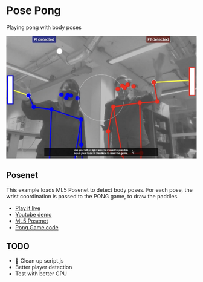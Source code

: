 # Pose Pong

Playing pong with body poses

![pong](./pong.png)

## Posenet

This example loads ML5 Posenet to detect body poses.
For each pose, the wrist coordination is passed to the PONG game, to draw the paddles.

- [Play it live](https://kokodoko.github.io/pose-pong/)
- [Youtube demo](https://www.youtube.com/watch?v=DMebdxAp0j0)
- [ML5 Posenet](https://learn.ml5js.org/#/reference/posenet)
- [Pong Game code](https://glitch.com/~pong-game-canvas)

## TODO

- 🧹 Clean up script.js 
- Better player detection
- Test with better GPU
